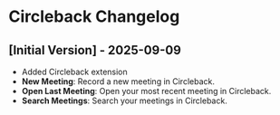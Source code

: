 # Circleback Changelog

## [Initial Version] - 2025-09-09

- Added Circleback extension
- **New Meeting**: Record a new meeting in Circleback.
- **Open Last Meeting**: Open your most recent meeting in Circleback.
- **Search Meetings**: Search your meetings in Circleback.
